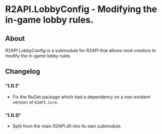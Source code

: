 # R2API.LobbyConfig - Modifying the in-game lobby rules.

## About

R2API.LobbyConfig is a submodule for R2API that allows mod creators to modify the in-game lobby rules.

## Changelog

### '1.0.1'
* Fix the NuGet package which had a dependency on a non-existent version of `R2API.Core`.

### '1.0.0'
* Split from the main R2API.dll into its own submodule.
